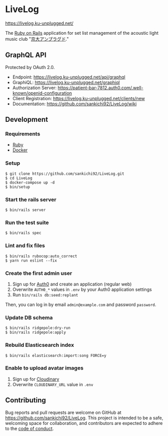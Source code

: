 # LiveLog

https://livelog.ku-unplugged.net/

The [Ruby on Rails](https://rubyonrails.org/) application for set list management of the acoustic light music club "[京大アンプラグド](http://ku-unplugged.net/)."

## GraphQL API

Protected by OAuth 2.0.

- Endpoint: https://livelog.ku-unplugged.net/api/graphql
- GraphiQL: https://livelog.ku-unplugged.net/graphiql
- Authorization Server: https://patient-bar-7812.auth0.com/.well-known/openid-configuration
- Client Registration: https://livelog.ku-unplugged.net/clients/new
- Documentation: https://github.com/sankichi92/LiveLog/wiki

## Development

### Requirements

- [Ruby](https://www.ruby-lang.org/)
- [Docker](https://www.docker.com/)

### Setup

    $ git clone https://github.com/sankichi92/LiveLog.git
    $ cd LiveLog
    $ docker-compose up -d
    $ bin/setup

### Start the rails server

    $ bin/rails server

### Run the test suite

    $ bin/rails spec

### Lint and fix files

    $ bin/rails rubocop:auto_correct
    $ yarn run eslint --fix

### Create the first admin user

1. Sign up for [Auth0](https://auth0.com/) and create an application (regular web)
2. Overwrite `AUTH0_*` values in `.env` by your Auth0 application settings
3. Run `bin/rails db:seed:replant`

Then, you can log in by email `admin@example.com` and password `password`.

### Update DB schema

    $ bin/rails ridgepole:dry-run
    $ bin/rails ridgepole:apply

### Rebuild Elasticsearch index

    $ bin/rails elasticsearch:import:song FORCE=y

### Enable to upload avatar images

1. Sign up for [Cloudinary](https://cloudinary.com/)
2. Overwrite `CLOUDINARY_URL` value in `.env`

## Contributing

Bug reports and pull requests are welcome on GitHub at https://github.com/sankichi92/LiveLog. This project is intended to be a safe, welcoming space for collaboration, and contributors are expected to adhere to the [code of conduct](https://github.com/sankichi92/LiveLog/blob/main/CODE_OF_CONDUCT.md).
